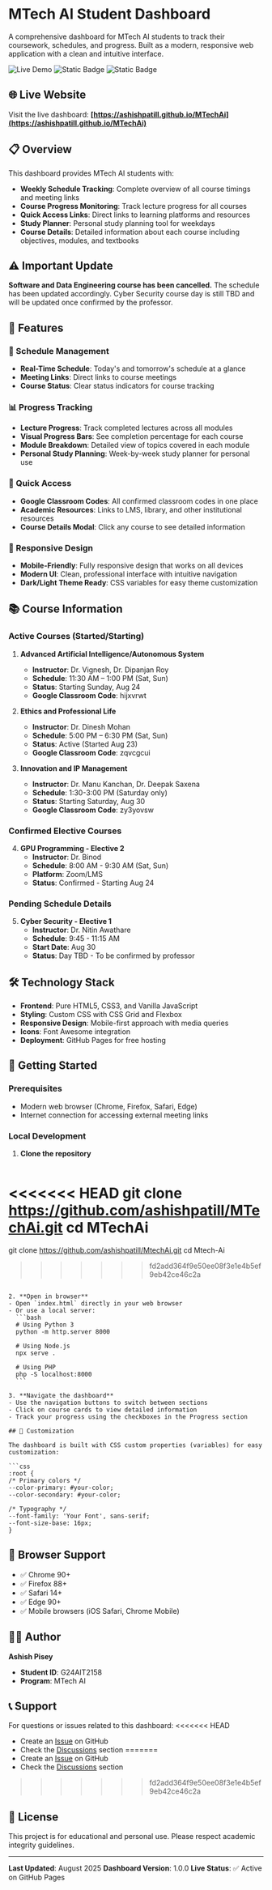 # MTech AI Student Dashboard

A comprehensive dashboard for MTech AI students to track their coursework, schedules, and progress. Built as a modern, responsive web application with a clean and intuitive interface.

![Live Demo](https://img.shields.io/badge/Live-Demo-brightgreen)
![Static Badge](https://img.shields.io/badge/Status-Active-blue)
![Static Badge](https://img.shields.io/badge/Version-1.0.0-blue)

## 🌐 Live Website

Visit the live dashboard: **[https://ashishpatill.github.io/MTechAi](https://ashishpatill.github.io/MTechAi)**

## 📋 Overview

This dashboard provides MTech AI students with:
- **Weekly Schedule Tracking**: Complete overview of all course timings and meeting links
- **Course Progress Monitoring**: Track lecture progress for all courses
- **Quick Access Links**: Direct links to learning platforms and resources
- **Study Planner**: Personal study planning tool for weekdays
- **Course Details**: Detailed information about each course including objectives, modules, and textbooks

## ⚠️ Important Update

**Software and Data Engineering course has been cancelled.** The schedule has been updated accordingly. Cyber Security course day is still TBD and will be updated once confirmed by the professor.

## 🎯 Features

### 📅 Schedule Management
- **Real-Time Schedule**: Today's and tomorrow's schedule at a glance
- **Meeting Links**: Direct links to course meetings
- **Course Status**: Clear status indicators for course tracking

### 📊 Progress Tracking
- **Lecture Progress**: Track completed lectures across all modules
- **Visual Progress Bars**: See completion percentage for each course
- **Module Breakdown**: Detailed view of topics covered in each module
- **Personal Study Planning**: Week-by-week study planner for personal use

### 🔗 Quick Access
- **Google Classroom Codes**: All confirmed classroom codes in one place
- **Academic Resources**: Links to LMS, library, and other institutional resources
- **Course Details Modal**: Click any course to see detailed information

### 📱 Responsive Design
- **Mobile-Friendly**: Fully responsive design that works on all devices
- **Modern UI**: Clean, professional interface with intuitive navigation
- **Dark/Light Theme Ready**: CSS variables for easy theme customization

## 📚 Course Information

### Active Courses (Started/Starting)
1. **Advanced Artificial Intelligence/Autonomous System**
   - **Instructor**: Dr. Vignesh, Dr. Dipanjan Roy
   - **Schedule**: 11:30 AM – 1:00 PM (Sat, Sun)
   - **Status**: Starting Sunday, Aug 24
   - **Google Classroom Code**: hijxvrwt

2. **Ethics and Professional Life**
   - **Instructor**: Dr. Dinesh Mohan
   - **Schedule**: 5:00 PM – 6:30 PM (Sat, Sun)
   - **Status**: Active (Started Aug 23)
   - **Google Classroom Code**: zqvcgcui

3. **Innovation and IP Management**
   - **Instructor**: Dr. Manu Kanchan, Dr. Deepak Saxena
   - **Schedule**: 1:30-3:00 PM (Saturday only)
   - **Status**: Starting Saturday, Aug 30
   - **Google Classroom Code**: zy3yovsw

### Confirmed Elective Courses
4. **GPU Programming - Elective 2**
   - **Instructor**: Dr. Binod
   - **Schedule**: 8:00 AM - 9:30 AM (Sat, Sun)
   - **Platform**: Zoom/LMS
   - **Status**: Confirmed - Starting Aug 24

### Pending Schedule Details
5. **Cyber Security - Elective 1**
   - **Instructor**: Dr. Nitin Awathare
   - **Schedule**: 9:45 - 11:15 AM
   - **Start Date**: Aug 30
   - **Status**: Day TBD - To be confirmed by professor

## 🛠️ Technology Stack

- **Frontend**: Pure HTML5, CSS3, and Vanilla JavaScript
- **Styling**: Custom CSS with CSS Grid and Flexbox
- **Responsive Design**: Mobile-first approach with media queries
- **Icons**: Font Awesome integration
- **Deployment**: GitHub Pages for free hosting



## 🚀 Getting Started

### Prerequisites
- Modern web browser (Chrome, Firefox, Safari, Edge)
- Internet connection for accessing external meeting links

### Local Development
1. **Clone the repository**
   ```bash
<<<<<<< HEAD
   git clone https://github.com/ashishpatill/MTechAi.git
   cd MTechAi
=======
   git clone https://github.com/ashishpatill/MtechAi.git
   cd Mtech-Ai
>>>>>>> fd2add364f9e50ee08f3e1e4b5ef9eb42ce46c2a
   ```

2. **Open in browser**
   - Open `index.html` directly in your web browser
   - Or use a local server:
     ```bash
     # Using Python 3
     python -m http.server 8000

     # Using Node.js
     npx serve .

     # Using PHP
     php -S localhost:8000
     ```

3. **Navigate the dashboard**
   - Use the navigation buttons to switch between sections
   - Click on course cards to view detailed information
   - Track your progress using the checkboxes in the Progress section

## 🎨 Customization

The dashboard is built with CSS custom properties (variables) for easy customization:

```css
:root {
  /* Primary colors */
  --color-primary: #your-color;
  --color-secondary: #your-color;

  /* Typography */
  --font-family: 'Your Font', sans-serif;
  --font-size-base: 16px;
}
```

## 📱 Browser Support

- ✅ Chrome 90+
- ✅ Firefox 88+
- ✅ Safari 14+
- ✅ Edge 90+
- ✅ Mobile browsers (iOS Safari, Chrome Mobile)





## 👨‍💻 Author

**Ashish Pisey**
- **Student ID**: G24AIT2158
- **Program**: MTech AI

## 📞 Support

For questions or issues related to this dashboard:
<<<<<<< HEAD
- Create an [Issue](https://github.com/ashishpatill/MTechAi/issues) on GitHub
- Check the [Discussions](https://github.com/ashishpatill/MTechAi/discussions) section
=======
- Create an [Issue](https://github.com/ashishpatill/MtechAi/issues) on GitHub
- Check the [Discussions](https://github.com/ashishpatill/MtechAi/discussions) section
>>>>>>> fd2add364f9e50ee08f3e1e4b5ef9eb42ce46c2a

## 📜 License

This project is for educational and personal use. Please respect academic integrity guidelines.

---

**Last Updated**: August 2025
**Dashboard Version**: 1.0.0
**Live Status**: ✅ Active on GitHub Pages
